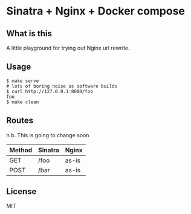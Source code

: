 # Sinatra + Nginx + Docker compose

## What is this

A little playground for trying out Nginx url rewrite.

## Usage

```shell
$ make serve
# lots of boring noise as software builds
$ curl http://127.0.0.1:8080/foo
foo
$ make clean
```

## Routes

n.b. This is going to change soon

| Method | Sinatra | Nginx |
|--------|---------|-------|
| GET    | /foo    | as-is |
| POST   | /bar    | as-is |

## License

MIT